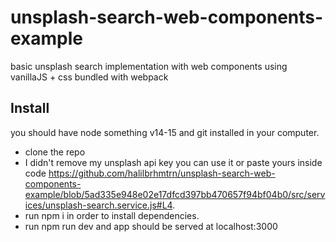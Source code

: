 # unsplash-search-web-components-example
basic unsplash search implementation with web components using vanillaJS + css bundled with webpack

## Install
you should have node something v14-15 and git installed in your computer.
- clone the repo
- I didn't remove my unsplash api key you can use it or paste yours inside code https://github.com/halilbrhmtrn/unsplash-search-web-components-example/blob/5ad335e948e02e17dfcd397bb470657f94bf04b0/src/services/unsplash-search.service.js#L4.
- run npm i in order to install dependencies.
- run npm run dev and app should be served at localhost:3000
